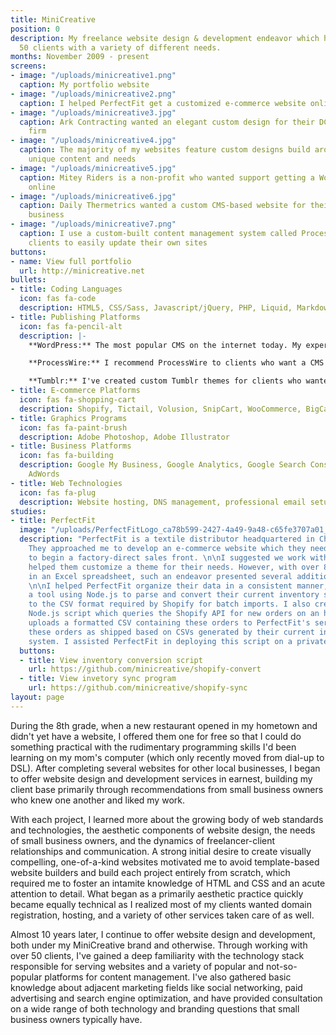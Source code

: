 ```yaml
---
title: MiniCreative
position: 0
description: My freelance website design & development endeavor which has served over
  50 clients with a variety of different needs.
months: November 2009 - present
screens:
- image: "/uploads/minicreative1.png"
  caption: My portfolio website
- image: "/uploads/minicreative2.png"
  caption: I helped PerfectFit get a customized e-commerce website online with Shopify
- image: "/uploads/minicreative3.jpg"
  caption: Ark Contracting wanted an elegant custom design for their DC-area remodeling
    firm
- image: "/uploads/minicreative4.jpg"
  caption: The majority of my websites feature custom designs build around a project's
    unique content and needs
- image: "/uploads/minicreative5.jpg"
  caption: Mitey Riders is a non-profit who wanted support getting a WordPress website
    online
- image: "/uploads/minicreative6.jpg"
  caption: Daily Thermetrics wanted a custom CMS-based website for their international
    business
- image: "/uploads/minicreative7.png"
  caption: I use a custom-built content management system called ProcessWire to allow
    clients to easily update their own sites
buttons:
- name: View full portfolio
  url: http://minicreative.net
bullets:
- title: Coding Languages
  icon: fas fa-code
  description: HTML5, CSS/Sass, Javascript/jQuery, PHP, Liquid, Markdown
- title: Publishing Platforms
  icon: fas fa-pencil-alt
  description: |-
    **WordPress:** The most popular CMS on the internet today. My experience includes installation, pre-existing theme customization, and the creation of custom themes.

    **ProcessWire:** I recommend ProcessWire to clients who want a CMS that's simple in that it shows them exactly what they want to see and nothing more, and also to clients with repeatable content they want to update easily. ProcessWire is a brilliant open-source CMS which comes out of the box completely blank, making unique designs both easy and necessary.

    **Tumblr:** I've created custom Tumblr themes for clients who wanted a simple blogging platform that matched their website.
- title: E-commerce Platforms
  icon: fas fa-shopping-cart
  description: Shopify, Tictail, Volusion, SnipCart, WooCommerce, BigCartel
- title: Graphics Programs
  icon: fas fa-paint-brush
  description: Adobe Photoshop, Adobe Illustrator
- title: Business Platforms
  icon: fas fa-building
  description: Google My Business, Google Analytics, Google Search Console, Google
    AdWords
- title: Web Technologies
  icon: fas fa-plug
  description: Website hosting, DNS management, professional email setup
studies:
- title: PerfectFit
  image: "/uploads/PerfectFitLogo_ca78b599-2427-4a49-9a48-c65fe3707a01_600x92@2x.png"
  description: "PerfectFit is a textile distributor headquartered in Charlotte, NC.
    They approached me to develop an e-commerce website which they needed in order
    to begin a factory-direct sales front. \n\nI suggested we work with Shopify and
    helped them customize a theme for their needs. However, with over 800 SKUs maintained
    in an Excel spreadsheet, such an endeavor presented several additional challenges.
    \n\nI helped PerfectFit organize their data in a consistent manner, and developed
    a tool using Node.js to parse and convert their current inventory spreadsheet
    to the CSV format required by Shopify for batch imports. I also created a hosted
    Node.js script which queries the Shopify API for new orders on an hourly interval,
    uploads a formatted CSV containing these orders to PerfectFit's server, and marks
    these orders as shipped based on CSVs generated by their current inventory management
    system. I assisted PerfectFit in deploying this script on a private Linux machine."
  buttons:
  - title: View inventory conversion script
    url: https://github.com/minicreative/shopify-convert
  - title: View invetory sync program
    url: https://github.com/minicreative/shopify-sync
layout: page
---
```


During the 8th grade, when a new restaurant opened in my hometown and didn't yet have a website, I offered them one for free so that I could do something practical with the rudimentary programming skills I'd been learning on my mom's computer (which only recently moved from dial-up to DSL). After completing several websites for other local businesses, I began to offer website design and development services in earnest, building my client base primarily through recommendations from small business owners who knew one another and liked my work. 

With each project, I learned more about the growing body of web standards and technologies, the aesthetic components of website design, the needs of small business owners, and the dynamics of freelancer-client relationships and communication. A strong initial desire to create visually compelling, one-of-a-kind websites motivated me to avoid template-based website builders and build each project entirely from scratch, which required me to foster an intamite knowledge of HTML and CSS and an acute attention to detail. What began as a primarily aesthetic practice quickly became equally technical as I realized most of my clients wanted domain registration, hosting, and a variety of other services taken care of as well.

Almost 10 years later, I continue to offer website design and development, both under my MiniCreative brand and otherwise. Through working with over 50 clients, I've gained a deep familiarity with the technology stack responsible for serving websites and a variety of popular and not-so-popular platforms for content management. I've also gathered basic knowledge about adjacent marketing fields like social networking, paid advertising and search engine optimization, and have provided consultation on a wide range of both technology and branding questions that small business owners typically have.